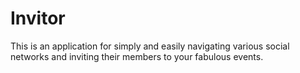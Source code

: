 # Invitor

This is an application for simply and easily
navigating various social networks and inviting 
their members to your fabulous events.